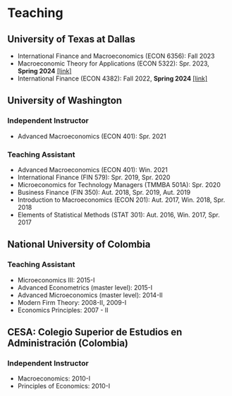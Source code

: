 # Teaching

<h2> University of Texas at Dallas </h2>

<!-- - Intermediate Macroeconomics (ECON XXXX): Fall 2024 -->
- International Finance and Macroeconomics (ECON 6356): Fall 2023 <!-- <a href="https://cagranados.github.io/gradintfinmacro.html" ><u>[link]</u></a> -->
- Macroeconomic Theory for Applications (ECON 5322): Spr. 2023, **Spring 2024**  <a href="https://cagranados.github.io/msmacro.html" ><u>[link]</u></a>
- International Finance (ECON 4382): Fall 2022, **Spring 2024**  <a href="https://cagranados.github.io/intfin4382.html" ><u>[link]</u></a>

<h2> University of Washington </h2>

<h3>Independent Instructor</h3>

- Advanced Macroeconomics (ECON 401): Spr. 2021 

<h3>Teaching Assistant</h3>

- Advanced Macroeconomics (ECON 401): Win. 2021 
- International Finance (FIN 579): Spr. 2019, Spr. 2020
- Microeconomics for Technology Managers (TMMBA 501A): Spr. 2020
- Business Finance (FIN 350): Aut. 2018, Spr. 2019, Aut. 2019
- Introduction to Macroeconomics (ECON 201): Aut. 2017, Win. 2018, Spr. 2018
- Elements of Statistical Methods (STAT 301): Aut. 2016, Win. 2017, Spr. 2017

<h2> National University of Colombia </h2>

<h3>Teaching Assistant</h3>

- Microeconomics III: 2015-I
- Advanced Econometrics (master level): 2015-I
- Advanced Microeconomics (master level): 2014-II
- Modern Firm Theory: 2008-II, 2009-I
- Economics Principles: 2007 - II

<h2> CESA: Colegio Superior de Estudios en Administración (Colombia) </h2>

<h3>Independent Instructor</h3>

- Macroeconomics: 2010-I 
- Principles of Economics: 2010-I
